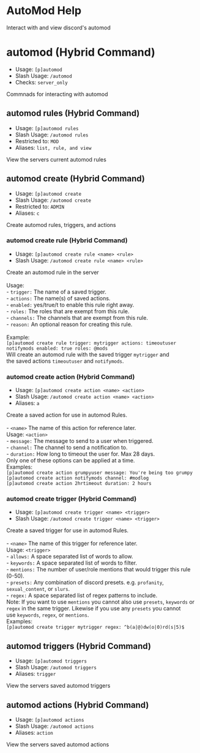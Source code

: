 # AutoMod Help

Interact with and view discord's automod

# automod (Hybrid Command)
 - Usage: `[p]automod `
 - Slash Usage: `/automod `
 - Checks: `server_only`

Commnads for interacting with automod

## automod rules (Hybrid Command)
 - Usage: `[p]automod rules `
 - Slash Usage: `/automod rules `
 - Restricted to: `MOD`
 - Aliases: `list, rule, and view`

View the servers current automod rules

## automod create (Hybrid Command)
 - Usage: `[p]automod create `
 - Slash Usage: `/automod create `
 - Restricted to: `ADMIN`
 - Aliases: `c`

Create automod rules, triggers, and actions

### automod create rule (Hybrid Command)
 - Usage: `[p]automod create rule <name> <rule> `
 - Slash Usage: `/automod create rule <name> <rule> `

Create an automod rule in the server<br/><br/>Usage:<br/>- `trigger:` The name of a saved trigger.<br/>- `actions:` The name(s) of saved actions.<br/>- `enabled:` yes/true/t to enable this rule right away.<br/>- `roles:` The roles that are exempt from this rule.<br/>- `channels:` The channels that are exempt from this rule.<br/>- `reason:` An optional reason for creating this rule.<br/><br/>Example:<br/>    `[p]automod create rule trigger: mytrigger actions: timeoutuser notifymods enabled: true roles: @mods`<br/>    Will create an automod rule with the saved trigger `mytrigger` and<br/>    the saved actions `timeoutuser` and `notifymods`.

### automod create action (Hybrid Command)
 - Usage: `[p]automod create action <name> <action> `
 - Slash Usage: `/automod create action <name> <action> `
 - Aliases: `a`

Create a saved action for use in automod Rules.<br/><br/>- `<name>` The name of this action for reference later.<br/>Usage: `<action>`<br/>- `message:` The message to send to a user when triggered.<br/>- `channel:` The channel to send a notification to.<br/>- `duration:` How long to timeout the user for. Max 28 days.<br/>Only one of these options can be applied at a time.<br/>Examples:<br/>    `[p]automod create action grumpyuser message: You're being too grumpy`<br/>    `[p]automod create action notifymods channel: #modlog`<br/>    `[p]automod create action 2hrtimeout duration: 2 hours`

### automod create trigger (Hybrid Command)
 - Usage: `[p]automod create trigger <name> <trigger> `
 - Slash Usage: `/automod create trigger <name> <trigger> `

Create a saved trigger for use in automod Rules.<br/><br/>- `<name>` The name of this trigger for reference later.<br/>Usage: `<trigger>`<br/>- `allows:` A space separated list of words to allow.<br/>- `keywords:` A space separated list of words to filter.<br/>- `mentions:` The number of user/role mentions that would trigger this rule (0-50).<br/>- `presets:` Any combination of discord presets. e.g. `profanity`, `sexual_content`, or `slurs`.<br/>- `regex:` A space separated list of regex patterns to include.<br/>Note: If you want to use `mentions` you cannot also use `presets`, `keywords` or<br/>`regex` in the same trigger. Likewise if you use any `presets` you cannot<br/>use `keywords`, `regex`, or `mentions`.<br/>Examples:<br/>    `[p]automod create trigger mytrigger regex: ^b(a|@)dw(o|0)rd(s|5)$`

## automod triggers (Hybrid Command)
 - Usage: `[p]automod triggers `
 - Slash Usage: `/automod triggers `
 - Aliases: `trigger`

View the servers saved automod triggers

## automod actions (Hybrid Command)
 - Usage: `[p]automod actions `
 - Slash Usage: `/automod actions `
 - Aliases: `action`

View the servers saved automod actions

